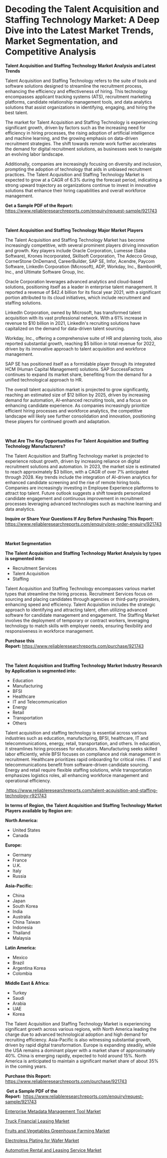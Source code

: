 <p><h1>Decoding the Talent Acquisition and Staffing Technology Market: A Deep Dive into the Latest Market Trends, Market Segmentation, and Competitive Analysis</h1></p><p><strong>Talent Acquisition and Staffing Technology Market Analysis and Latest Trends</strong></p>
<p><p>Talent Acquisition and Staffing Technology refers to the suite of tools and software solutions designed to streamline the recruitment process, enhancing the efficiency and effectiveness of hiring. This technology encompasses applicant tracking systems (ATS), recruitment marketing platforms, candidate relationship management tools, and data analytics solutions that assist organizations in identifying, engaging, and hiring the best talent.</p><p>The market for Talent Acquisition and Staffing Technology is experiencing significant growth, driven by factors such as the increasing need for efficiency in hiring processes, the rising adoption of artificial intelligence and machine learning, and the growing emphasis on data-driven recruitment strategies. The shift towards remote work further accelerates the demand for digital recruitment solutions, as businesses seek to navigate an evolving labor landscape.</p><p>Additionally, companies are increasingly focusing on diversity and inclusion, prompting the adoption of technology that aids in unbiased recruitment practices. The Talent Acquisition and Staffing Technology Market is expected to grow at a CAGR of 6.3% during the forecast period, indicating a strong upward trajectory as organizations continue to invest in innovative solutions that enhance their hiring capabilities and overall workforce management.</p></p>
<p><strong>Get a Sample PDF of the Report:&nbsp;</strong> <a href="https://www.reliableresearchreports.com/enquiry/request-sample/921743?utm_campaign=12&utm_medium=2&utm_source=Github&utm_content=ia&utm_term=07032025&utm_id=talent-acquisition-and-staffing-technology">https://www.reliableresearchreports.com/enquiry/request-sample/921743</a></p>
<p>&nbsp;</p>
<p><strong>Talent Acquisition and Staffing Technology Major Market Players</strong></p>
<p><p>The Talent Acquisition and Staffing Technology Market has become increasingly competitive, with several prominent players driving innovation and growth. Key players include Oracle Corporation, Lumesse (Saba Software), Krones Incorporated, Skillsoft Corporation, The Adecco Group, CornerStone OnDemand, CareerBuilder, SAP SE, Infor, Acendre, Paycom Software, LinkedIn Corporation (Microsoft), ADP, Workday, Inc., BambooHR, Inc., and Ultimate Software Group, Inc.</p><p>Oracle Corporation leverages advanced analytics and cloud-based solutions, positioning itself as a leader in enterprise talent management. It reported a revenue of $42.4 billion for its fiscal year 2021, with a significant portion attributed to its cloud initiatives, which include recruitment and staffing solutions.</p><p>LinkedIn Corporation, owned by Microsoft, has transformed talent acquisition with its vast professional network. With a 61% increase in revenue to $10 billion in 2021, LinkedIn's recruiting solutions have capitalized on the demand for data-driven talent sourcing.</p><p>Workday, Inc., offering a comprehensive suite of HR and planning tools, also reported substantial growth, reaching $5 billion in total revenue for 2022, driven by its innovative approach to talent acquisition and workforce management.</p><p>SAP SE has positioned itself as a formidable player through its integrated HCM (Human Capital Management) solutions. SAP SuccessFactors continues to expand its market share, benefiting from the demand for a unified technological approach to HR.</p><p>The overall talent acquisition market is projected to grow significantly, reaching an estimated size of $12 billion by 2025, driven by increasing demand for automation, AI-enhanced recruiting tools, and a focus on enhancing candidate experience. As companies increasingly prioritize efficient hiring processes and workforce analytics, the competitive landscape will likely see further consolidation and innovation, positioning these players for continued growth and adaptation.</p></p>
<p>&nbsp;</p>
<p><strong>What Are The Key Opportunities For Talent Acquisition and Staffing Technology Manufacturers?</strong></p>
<p><p>The Talent Acquisition and Staffing Technology market is projected to experience robust growth, driven by increasing reliance on digital recruitment solutions and automation. In 2023, the market size is estimated to reach approximately $3 billion, with a CAGR of over 7% anticipated through 2028. Key trends include the integration of AI-driven analytics for enhanced candidate screening and the rise of remote hiring tools. Companies are increasingly investing in Employee Experience platforms to attract top talent. Future outlook suggests a shift towards personalized candidate engagement and continuous improvement in recruitment processes leveraging advanced technologies such as machine learning and data analytics.</p></p>
<p><strong>Inquire or Share Your Questions If Any Before Purchasing This Report:</strong> <a href="https://www.reliableresearchreports.com/enquiry/pre-order-enquiry/921743?utm_campaign=12&utm_medium=2&utm_source=Github&utm_content=ia&utm_term=07032025&utm_id=talent-acquisition-and-staffing-technology">https://www.reliableresearchreports.com/enquiry/pre-order-enquiry/921743</a></p>
<p>&nbsp;</p>
<p><strong>Market Segmentation</strong></p>
<p><strong>The Talent Acquisition and Staffing Technology Market Analysis by types is segmented into:</strong></p>
<p><ul><li>Recruitment Services</li><li>Talent Acquisition</li><li>Staffing</li></ul></p>
<p><p>Talent Acquisition and Staffing Technology encompasses various market types that streamline the hiring process. Recruitment Services focus on sourcing and placing candidates through agencies or third-party providers, enhancing speed and efficiency. Talent Acquisition includes the strategic approach to identifying and attracting talent, often utilizing advanced software for candidate management and engagement. The Staffing Market involves the deployment of temporary or contract workers, leveraging technology to match skills with employer needs, ensuring flexibility and responsiveness in workforce management.</p></p>
<p><strong>Purchase this Report:&nbsp;</strong><a href="https://www.reliableresearchreports.com/purchase/921743?utm_campaign=12&utm_medium=2&utm_source=Github&utm_content=ia&utm_term=07032025&utm_id=talent-acquisition-and-staffing-technology">https://www.reliableresearchreports.com/purchase/921743</a></p>
<p>&nbsp;</p>
<p><strong>The Talent Acquisition and Staffing Technology Market Industry Research by Application is segmented into:</strong></p>
<p><ul><li>Education</li><li>Manufacturing</li><li>BFSI</li><li>Healthcare</li><li>IT and Telecommunication</li><li>Energy</li><li>Retail</li><li>Transportation</li><li>Others</li></ul></p>
<p><p>Talent acquisition and staffing technology is essential across various industries such as education, manufacturing, BFSI, healthcare, IT and telecommunications, energy, retail, transportation, and others. In education, it streamlines hiring processes for educators. Manufacturing seeks skilled labor efficiently, while BFSI focuses on compliance and risk management in recruitment. Healthcare prioritizes rapid onboarding for critical roles. IT and telecommunications benefit from software-driven candidate sourcing. Energy and retail require flexible staffing solutions, while transportation emphasizes logistics roles, all enhancing workforce management and operational efficiency.</p></p>
<p><a href="https://www.reliableresearchreports.com/talent-acquisition-and-staffing-technology-r921743?utm_campaign=12&utm_medium=2&utm_source=Github&utm_content=ia&utm_term=07032025&utm_id=talent-acquisition-and-staffing-technology">&nbsp;https://www.reliableresearchreports.com/talent-acquisition-and-staffing-technology-r921743</a></p>
<p><strong>In terms of Region, the Talent Acquisition and Staffing Technology Market Players available by Region are:</strong></p>
<p>
    <p> <strong> North America: </strong>
        <ul>
            <li>United States</li>
            <li>Canada</li>
        </ul>
        </p> 
    <p> <strong> Europe: </strong>
        <ul>
            <li>Germany</li>
            <li>France</li>
            <li>U.K.</li>
            <li>Italy</li>
            <li>Russia</li>
        </ul>
        </p> 
    <p> <strong> Asia-Pacific: </strong>
        <ul>
            <li>China</li>
            <li>Japan</li>
            <li>South Korea</li>
            <li>India</li>
            <li>Australia</li>
            <li>China Taiwan</li>
            <li>Indonesia</li>
            <li>Thailand</li>
            <li>Malaysia</li>
        </ul>
        </p> 
    <p> <strong> Latin America: </strong>
        <ul>
            <li>Mexico</li>
            <li>Brazil</li>
            <li>Argentina Korea</li>
            <li>Colombia</li>
        </ul>
        </p> 
    <p> <strong> Middle East & Africa: </strong>
        <ul>
            <li>Turkey</li>
            <li>Saudi</li>
            <li>Arabia</li>
            <li>UAE</li>
            <li>Korea</li>
        </ul>
    </p>
    </p>
<p><p>The Talent Acquisition and Staffing Technology Market is experiencing significant growth across various regions, with North America leading the charge due to advanced technological adoption and high demand for recruiting efficiency. Asia-Pacific is also witnessing substantial growth, driven by rapid digital transformation. Europe is expanding steadily, while the USA remains a dominant player with a market share of approximately 40%. China is emerging rapidly, expected to hold around 15%. North America is anticipated to maintain a significant market share of about 35% in the coming years.</p></p>
<p><strong>Purchase this Report: </strong><a href="https://www.reliableresearchreports.com/purchase/921743?utm_campaign=12&utm_medium=2&utm_source=Github&utm_content=ia&utm_term=07032025&utm_id=talent-acquisition-and-staffing-technology">https://www.reliableresearchreports.com/purchase/921743</a></p>
<p>&nbsp;<strong>Get a Sample PDF of the Report:&nbsp;&nbsp;</strong><a href="https://www.reliableresearchreports.com/enquiry/request-sample/921743?utm_campaign=12&utm_medium=2&utm_source=Github&utm_content=ia&utm_term=07032025&utm_id=talent-acquisition-and-staffing-technology">https://www.reliableresearchreports.com/enquiry/request-sample/921743</a></p>
<p><strong></strong></p>
<p><p><a href="https://github.com/guyotkiferhi/Market-Research-Report-List-1/blob/main/enterprise-metadata-management-tool-market.md?utm_campaign=12&utm_medium=2&utm_source=Github&utm_content=ia&utm_term=07032025&utm_id=talent-acquisition-and-staffing-technology">Enterprise Metadata Management Tool Market</a></p><p><a href="https://github.com/naomaroaoonv/Market-Research-Report-List-1/blob/main/truck-financial-leasing-market.md?utm_campaign=12&utm_medium=2&utm_source=Github&utm_content=ia&utm_term=07032025&utm_id=talent-acquisition-and-staffing-technology">Truck Financial Leasing Market</a></p><p><a href="https://github.com/ancsyanagha/Market-Research-Report-List-1/blob/main/fruits-and-vegetables-greenhouse-farming-market.md?utm_campaign=12&utm_medium=2&utm_source=Github&utm_content=ia&utm_term=07032025&utm_id=talent-acquisition-and-staffing-technology">Fruits and Vegetables Greenhouse Farming Market</a></p><p><a href="https://github.com/prantoblouin/Market-Research-Report-List-1/blob/main/electroless-plating-for-wafer-market.md?utm_campaign=12&utm_medium=2&utm_source=Github&utm_content=ia&utm_term=07032025&utm_id=talent-acquisition-and-staffing-technology">Electroless Plating for Wafer Market</a></p><p><a href="https://github.com/zoccohaniech/Market-Research-Report-List-1/blob/main/automotive-rental-and-leasing-service-market.md?utm_campaign=12&utm_medium=2&utm_source=Github&utm_content=ia&utm_term=07032025&utm_id=talent-acquisition-and-staffing-technology">Automotive Rental and Leasing Service Market</a></p></p>